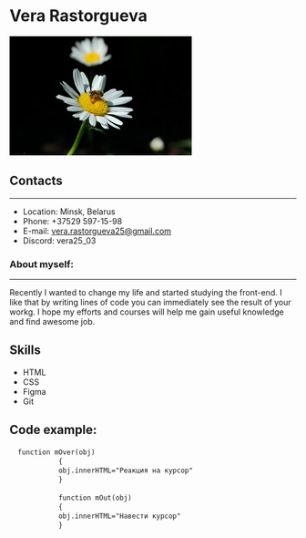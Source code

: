 # Vera Rastorgueva
![Flovers](bee-on-daisy1.jpg)
## Contacts
---
* Location: Minsk, Belarus
* Phone: +37529 597-15-98
* E-mail: vera.rastorgueva25@gmail.com
* Discord: vera25_03
### About myself:
---
Recently I wanted to change my life and started studying the front-end. I like that by writing lines of code you can immediately see the result of your workg. I hope my efforts and courses will help me gain useful knowledge and find awesome job.
## Skills
+ HTML
+ CSS
+ Figma
+ Git
## Code example:
```
  function mOver(obj)
            {
            obj.innerHTML="Реакция на курсор"
            }
            
            function mOut(obj)
            {
            obj.innerHTML="Навести курсор"
            }
```
